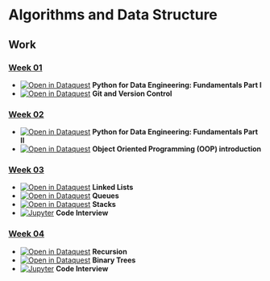 # Algorithms and Data Structure


## Work

### [Week 01](./week_1/)
- [![Open in Dataquest](https://img.shields.io/badge/link-dataquest-green)](https://app.dataquest.io/view_cert/DKKUYM7S2MXX67SIYOK3) **Python for Data Engineering: Fundamentals Part I**
- [![Open in Dataquest](https://img.shields.io/badge/link-dataquest-green)](https://app.dataquest.io/view_cert/F46GBQRZZM4S12JB4ET3) **Git and Version Control**

### [Week 02](./week_2/)
- [![Open in Dataquest](https://img.shields.io/badge/link-dataquest-green)](https://app.dataquest.io/view_cert/CC19PNMH16L74D290DD0) **Python for Data Engineering: Fundamentals Part II**
- [![Open in Dataquest](https://img.shields.io/badge/link-dataquest-green)](https://app.dataquest.io/c/78/m/435/object-oriented-python/1/introduction) **Object Oriented Programming (OOP) introduction**

### [Week 03](./week_3/)
- [![Open in Dataquest](https://img.shields.io/badge/link-dataquest-green)](https://app.dataquest.io/c/108/m/560/linked-lists) **Linked Lists**
- [![Open in Dataquest](https://img.shields.io/badge/link-dataquest-green)](https://app.dataquest.io/c/108/m/561/queues) **Queues**
- [![Open in Dataquest](https://img.shields.io/badge/link-dataquest-green)](https://app.dataquest.io/c/108/m/562/stacks) **Stacks**
- [![Jupyter](https://img.shields.io/badge/-Notebook-191A1B?style=flat-square&logo=jupyter)](./week_3/Code_Interview_Linked_Queue_Stacks.ipynb) **Code Interview**

### [Week 04](./week_4/)
- [![Open in Dataquest](https://img.shields.io/badge/link-dataquest-green)](https://app.dataquest.io/c/109/m/578/overview-of-recursion/1/introduction) **Recursion**
- [![Open in Dataquest](https://img.shields.io/badge/link-dataquest-green)](https://app.dataquest.io/c/109/m/579/introduction-to-binary-trees/1/introduction) **Binary Trees**
- [![Jupyter](https://img.shields.io/badge/-Notebook-191A1B?style=flat-square&logo=jupyter)](./week_4/Code_Interview_recursion.ipynb) **Code Interview**
